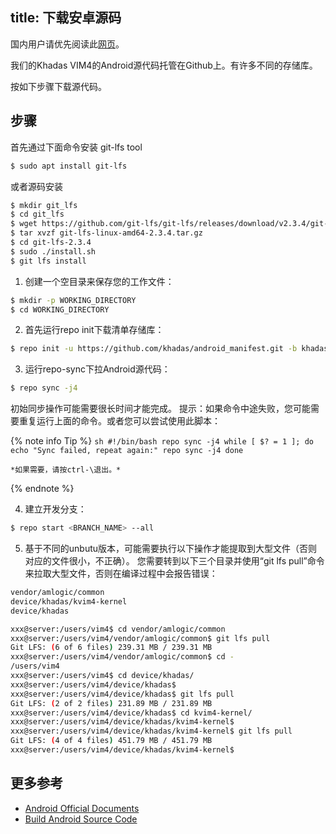 title: 下载安卓源码
---

国内用户请优先阅读此[网页](/android/zh-cn/vim3/DownloadAndroidSourceCode.html)。

我们的Khadas VIM4的Android源代码托管在Github上。有许多不同的存储库。

按如下步骤下载源代码。

## 步骤

首先通过下面命令安装 git-lfs tool

```sh
$ sudo apt install git-lfs
```
或者源码安装
```sh
$ mkdir git_lfs
$ cd git_lfs
$ wget https://github.com/git-lfs/git-lfs/releases/download/v2.3.4/git-lfs-linux-amd64-2.3.4.tar.gz
$ tar xvzf git-lfs-linux-amd64-2.3.4.tar.gz
$ cd git-lfs-2.3.4
$ sudo ./install.sh
$ git lfs install
```

1) 创建一个空目录来保存您的工作文件：

```sh
$ mkdir -p WORKING_DIRECTORY
$ cd WORKING_DIRECTORY
```

2) 首先运行repo init下载清单存储库：

```sh
$ repo init -u https://github.com/khadas/android_manifest.git -b khadas-vim4-r-64bit
```

3) 运行repo-sync下拉Android源代码：

```sh
$ repo sync -j4
```
初始同步操作可能需要很长时间才能完成。
提示：如果命令中途失败，您可能需要重复运行上面的命令。或者您可以尝试使用此脚本：

{% note info Tip %}
	```sh
	#!/bin/bash
	repo sync -j4
	while [ $? = 1 ]; do
	echo "Sync failed, repeat again:"
	repo sync -j4
	done
	```
	
	*如果需要，请按ctrl-\退出。*

{% endnote %}

4) 建立开发分支：

```sh
$ repo start <BRANCH_NAME> --all
```

5) 基于不同的unbutu版本，可能需要执行以下操作才能提取到大型文件（否则对应的文件很小，不正确）。
您需要转到以下三个目录并使用“git lfs pull”命令来拉取大型文件，否则在编译过程中会报告错误：
```sh
vendor/amlogic/common
device/khadas/kvim4-kernel
device/khadas
```
```sh
xxx@server:/users/vim4$ cd vendor/amlogic/common
xxx@server:/users/vim4/vendor/amlogic/common$ git lfs pull
Git LFS: (6 of 6 files) 239.31 MB / 239.31 MB                                                                                                                                                                                         
xxx@server:/users/vim4/vendor/amlogic/common$ cd -
/users/vim4
xxx@server:/users/vim4$ cd device/khadas/
xxx@server:/users/vim4/device/khadas$ 
xxx@server:/users/vim4/device/khadas$ git lfs pull
Git LFS: (2 of 2 files) 231.89 MB / 231.89 MB                                                                                                                                                                                             
xxx@server:/users/vim4/device/khadas$ cd kvim4-kernel/
xxx@server:/users/vim4/device/khadas/kvim4-kernel$ 
xxx@server:/users/vim4/device/khadas/kvim4-kernel$ git lfs pull    
Git LFS: (4 of 4 files) 451.79 MB / 451.79 MB                                                                                                                                                                                             
xxx@server:/users/vim4/device/khadas/kvim4-kernel$
```
## 更多参考
* [Android Official Documents](https://source.android.com/source/downloading.html)
* [Build Android Source Code](/android/vim3/BuildAndroid.html)
